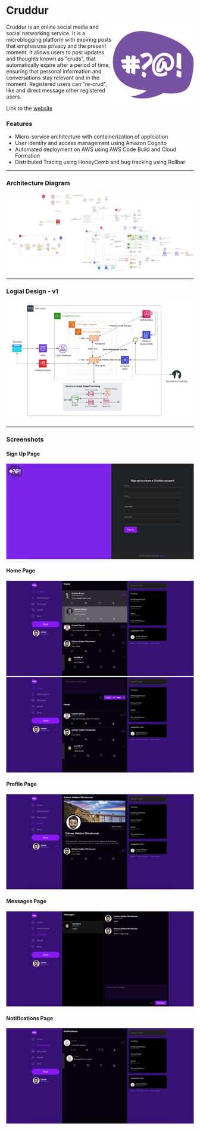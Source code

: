 # Cruddur

<img align="right" width="220" src="./_docs/assets/cruddur_logo.svg" alt="Cruddur Logo" />

Cruddur is an online social media and social networking service. It is a microblogging platform with expiring posts that emphasizes privacy and the present moment. It allows users to post updates and thoughts known as "cruds", that automatically expire after a period of time, ensuring that personal information and conversations stay relevant and in the moment. Registered users can "re-crud", like and direct message other registered users.

Link to the [website](https://crudders.click/)

### Features

* Micro-service architecture with containerization of applciation
* User identity and access management using Amazon Cognito
* Automated deployment on AWS using AWS Code Build and Cloud Formation
* Distributed Tracing using HoneyComb and bug tracking using Rollbar

---

### Architecture Diagram
<img src="./_docs/assets/architecture.png" alt="Architecture" />

---

### Logial Design - v1

<img src="./_docs/assets/logical.png" alt="Logical Design" />

---

### Screenshots

#### Sign Up Page
<img src="./_docs/assets/signup.png" alt="SignUp Page" />

#### Home Page
<img src="./_docs/assets/home.png" alt="Home Page" />
<img src="./_docs/assets/crud.png" alt="Home Page" />

#### Profile Page
<img src="./_docs/assets/profile.png" alt="Profile Page" />

#### Messages Page
<img src="./_docs/assets/messages.png" alt="Messages Page" />

#### Notifications Page
<img src="./_docs/assets/notifications.png" alt="Notifications Page" />

